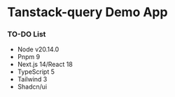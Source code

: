 # Tanstack-query Demo App

### TO-DO List

- Node v20.14.0
- Pnpm 9
- Next.js 14/React 18
- TypeScript 5
- Tailwind 3
- Shadcn/ui
